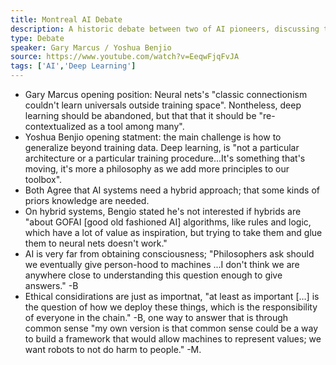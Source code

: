 ```yaml
---
title: Montreal AI Debate
description: A historic debate between two of AI pioneers, discussing the big questions about creating hybrid systems of AI, finding the right "priors" for knowledge, perspectives on where AI could go next?.
type: Debate
speaker: Gary Marcus / Yoshua Benjio 
source: https://www.youtube.com/watch?v=EeqwFjqFvJA
tags: ['AI','Deep Learning']
---
```

- Gary Marcus opening position: Neural nets's "classic connectionism couldn't learn universals outside training space". Nontheless, deep learning should be abandoned, but that that it should be "re-contextualized as a tool among many".
- Yoshua Benjio opening statment: the main challenge is how to generalize beyond training data. Deep learning, is "not a particular architecture or a particular training procedure...It's something that's moving, it's more a philosophy as we add more principles to our toolbox".
- Both Agree that AI systems need a hybrid approach; that some kinds of priors knowledge are needed.
- On hybrid systems, Bengio stated he's not interested if hybrids are "about GOFAI [good old fashioned AI] algorithms, like rules and logic, which have a lot of value as inspiration, but trying to take them and glue them to neural nets doesn't work."
- AI is very far from obtaining consciousness; "Philosophers ask should we eventually give person-hood to machines ...I don't think we are anywhere close to understanding this question enough to give answers." -B
- Ethical considirations are just as importnat, "at least as important […] is the question of how we deploy these things, which is the responsibility of everyone in the chain." -B, one way to answer that is through common sense "my own version is that common sense could be a way to build a framework that would allow machines to represent values; we want robots to not do harm to people." -M.
